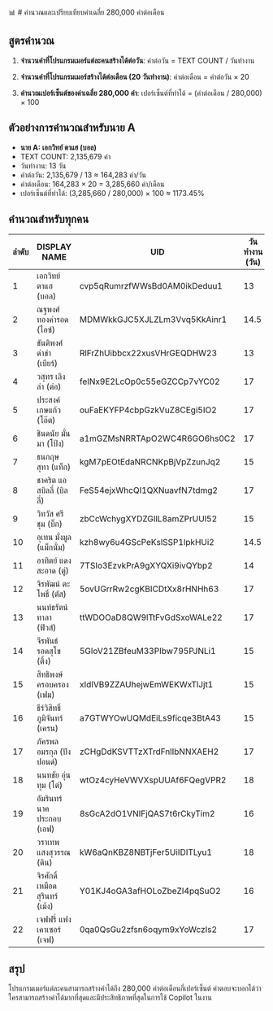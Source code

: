 
📊 # คำนวณและเปรียบเทียบค่าเฉลี่ย 280,000 คำต่อเดือน

## สูตรคำนวณ

1. **จำนวนคำที่โปรแกรมเมอร์แต่ละคนสร้างได้ต่อวัน**:
   คำต่อวัน = TEXT COUNT / วันทำงาน

2. **จำนวนคำที่โปรแกรมเมอร์สร้างได้ต่อเดือน (20 วันทำงาน)**:
   คำต่อเดือน = คำต่อวัน × 20

3. **คำนวณเปอร์เซ็นต์ของค่าเฉลี่ย 280,000 คำ**:
   เปอร์เซ็นต์ที่ทำได้ = (คำต่อเดือน / 280,000) × 100


## ตัวอย่างการคำนวณสำหรับนาย A

- **นาย A: เอกวิทย์ ตาแฮ (บอล)**
- TEXT COUNT: 2,135,679 คำ
- วันทำงาน: 13 วัน
- คำต่อวัน: 2,135,679 / 13 ≈ 164,283 คำ/วัน
- คำต่อเดือน: 164,283 × 20 = 3,285,660 คำ/เดือน
- เปอร์เซ็นต์ที่ทำได้: (3,285,660 / 280,000) × 100 ≈ 1173.45%

## คำนวณสำหรับทุกคน

| ลำดับ | DISPLAY NAME | UID | วันทำงาน (วัน) | TEXT COUNT | คำต่อวัน | คำต่อเดือน | เปอร์เซ็นต์ที่ทำได้ (%) |
|-------|---------------|-----|-----------------|------------|-----------|--------------|----------------------------|
| 1 | เอกวิทย์ ตาแฮ (บอล) | cvp5qRumrzfWWsBd0AM0ikDeduu1 | 13 | 2,135,679 | 164,283 | 3,285,660 | 1173.45 |
| 2 | ณฐพงศ์ ทองคำรอด (ไอซ์) | MDMWkkGJC5XJLZLm3Vvq5KkAinr1 | 14.5 | 759,219 | 52,390 | 1,047,800 | 374.93 |
| 3 | ขันติพงศ์ ดำขำ (เบียร์) | RlFrZhUibbcx22xusVHrGEQDHW23 | 13 | 132,778 | 10,214 | 204,280 | 72.24 |
| 4 | วสุทร เลิงลำ (ต่อ) | feINx9E2LcOp0c55eGZCCp7vYC02 | 17 | 127,197 | 7,482 | 149,640 | 53.44 |
| 5 | ประสงค์ เกษแก้ว (โอ๊ต) | ouFaEKYFP4cbpGzkVuZ8CEgi5IO2 | 17 | 114,572 | 6,739 | 134,780 | 48.14 |
| 6 | ชินดนัย มั่นมา (โป้ง) | a1mGZMsNRRTApO2WC4R6GO6hs0C2 | 17 | 106,629 | 6,272 | 125,440 | 44.80 |
| 7 | ธนกฤษ สุทา (แท็ก) | kgM7pEOtEdaNRCNKpBjVpZzunJq2 | 15 | 103,008 | 6,867 | 137,340 | 49.05 |
| 8 | ชาคริต แอสบิลลี่ (บิลลี่) | FeS54ejxWhcQI1QXNuavfN7tdmg2 | 17 | 81,633 | 4,802 | 96,040 | 34.30 |
| 9 | วิทวัส ศรีชุม (บิ๊ก) | zbCcWchygXYDZGIlL8amZPrUUl52 | 15 | 81,250 | 5,417 | 108,340 | 38.69 |
| 10 | อุเทน มั่งมูล (แม็กนั่ม) | kzh8wy6u4GScPeKslSSP1lpkHUi2 | 14.5 | 77,330 | 5,334 | 106,680 | 38.10 |
| 11 | อาทิตย์ แดงสะอาด (ตู่) | 7TSIo3EzvkPrA9gXYQXi9ivQYbp2 | 14 | 68,668 | 4,905 | 98,100 | 35.04 |
| 12 | จิรพัฒน์ ตะโพธิ์ (ตัส) | 5ovUGrrRw2cgKBICDtXx8rHNHh63 | 17 | 65,596 | 3,859 | 77,180 | 27.56 |
| 13 | นนท์ธรัตน์ ทาลา (ฟิวส์) | ttWDOOaD8QW9lTtFvGdSxoWALe22 | 17 | 63,941 | 3,761 | 75,220 | 26.86 |
| 14 | จีรพันธ์ รอดสุโข (ติ้ง) | 5GloV21ZBfeuM33PIbw795PJNLi1 | 15 | 53,403 | 3,561 | 71,220 | 25.44 |
| 15 | สิทธิพงษ์ ครอบครอง (เฟม) | xIdIVB9ZZAUhejwEmWEKWxTlJjt1 | 15 | 51,232 | 3,415 | 68,300 | 24.39 |
| 16 | ธีร์วิสิทธิ์ ภูมิจันทร์ (เครน) | a7GTWYOwUQMdEiLs9ficqe3BtA43 | 15 | 46,061 | 3,071 | 61,420 | 21.94 |
| 17 | ภัครพล อมรกุล (ปังปอนด์) | zCHgDdKSVTTzXTrdFnlIbNNXAEH2 | 17 | 43,334 | 2,549 | 50,980 | 18.21 |
| 18 | นนทชัย อุ่นทุม (โต๋) | wtOz4cyHeVWVXspUUAf6FQegVPR2 | 18 | 33,908 | 1,884 | 37,680 | 13.46 |
| 19 | อัมรินทร์ นาคประกอบ (เอฟ) | 8sGcA2dO1VNIFjQAS7t6rCkyTim2 | 16 | 24,060 | 1,504 | 30,080 | 10.74 |
| 20 | วราเทพ แสงสุวรรณ (ดิน) | kW6aQnKBZ8NBTjFer5UiIDITLyu1 | 18 | 14,642 | 814 | 16,280 | 5.81 |
| 21 | จิรศักดิ์ เหมือดสุรินทร์ (เม้ง) | Y01KJ4oGA3afHOLoZbeZI4pqSuO2 | 16 | 11,313 | 707 | 14,140 | 5.05 |
| 22 | เจฟฟรี่ แฟงเคาเซอร์ (เจฟ) | 0qa0QsGu2zfsn6oqym9xYoWczIs2 | 17 | 793 | 47 | 940 | 0.34 |

## สรุป
โปรแกรมเมอร์แต่ละคนสามารถสร้างคำได้ถึง 280,000 คำต่อเดือนกี่เปอร์เซ็นต์ คำตอบจะบอกได้ว่าใครสามารถสร้างคำได้มากที่สุดและมีประสิทธิภาพที่สุดในการใช้ Copilot ในงาน

